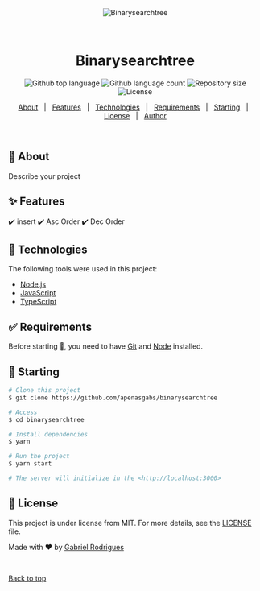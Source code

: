 <div align="center" id="top"> 
  <img src="./.github/app.gif" alt="Binarysearchtree" />

  &#xa0;

  <!-- <a href="https://binarysearchtree.netlify.app">Demo</a> -->
</div>

<h1 align="center">Binarysearchtree</h1>

<p align="center">
  <img alt="Github top language" src="https://img.shields.io/github/languages/top/apenasgabs/binarysearchtree?color=56BEB8">

  <img alt="Github language count" src="https://img.shields.io/github/languages/count/apenasgabs/binarysearchtree?color=56BEB8">

  <img alt="Repository size" src="https://img.shields.io/github/repo-size/apenasgabs/binarysearchtree?color=56BEB8">

  <img alt="License" src="https://img.shields.io/github/license/apenasgabs/binarysearchtree?color=56BEB8">

  <!-- <img alt="Github issues" src="https://img.shields.io/github/issues/apenasgabs/binarysearchtree?color=56BEB8" /> -->

  <!-- <img alt="Github forks" src="https://img.shields.io/github/forks/apenasgabs/binarysearchtree?color=56BEB8" /> -->

  <!-- <img alt="Github stars" src="https://img.shields.io/github/stars/apenasgabs/binarysearchtree?color=56BEB8" /> -->
</p>

<!-- Status -->

<!-- <h4 align="center"> 
	🚧  Binarysearchtree 🚀 Under construction...  🚧
</h4> 

<hr> -->

<p align="center">
  <a href="#dart-about">About</a> &#xa0; | &#xa0; 
  <a href="#sparkles-features">Features</a> &#xa0; | &#xa0;
  <a href="#rocket-technologies">Technologies</a> &#xa0; | &#xa0;
  <a href="#white_check_mark-requirements">Requirements</a> &#xa0; | &#xa0;
  <a href="#checkered_flag-starting">Starting</a> &#xa0; | &#xa0;
  <a href="#memo-license">License</a> &#xa0; | &#xa0;
  <a href="https://github.com/apenasgabs" target="_blank">Author</a>
</p>

<br>

## :dart: About ##

Describe your project

## :sparkles: Features ##

:heavy_check_mark: insert
:heavy_check_mark: Asc Order
:heavy_check_mark: Dec Order

## :rocket: Technologies ##

The following tools were used in this project:

- [Node.js](https://nodejs.org/en/)
- [JavaScript](https://developer.mozilla.org/pt-BR/docs/Web/JavaScript)
- [TypeScript](https://www.typescriptlang.org/)

## :white_check_mark: Requirements ##

Before starting :checkered_flag:, you need to have [Git](https://git-scm.com) and [Node](https://nodejs.org/en/) installed.

## :checkered_flag: Starting ##

```bash
# Clone this project
$ git clone https://github.com/apenasgabs/binarysearchtree

# Access
$ cd binarysearchtree

# Install dependencies
$ yarn

# Run the project
$ yarn start

# The server will initialize in the <http://localhost:3000>
```

## :memo: License ##

This project is under license from MIT. For more details, see the [LICENSE](LICENSE.md) file.


Made with :heart: by <a href="https://github.com/apenasgabs" target="_blank">Gabriel Rodrigues</a>

&#xa0;

<a href="#top">Back to top</a>
